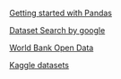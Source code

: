[Getting started with Pandas](https://pandas.pydata.org/docs/getting_started/intro_tutorials/index.html)

[Dataset Search by google](https://datasetsearch.research.google.com/)

[World Bank Open Data](https://data.worldbank.org/)

[Kaggle datasets](https://www.kaggle.com/datasets)